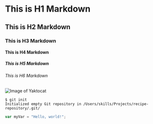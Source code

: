 # This is H1 Markdown
## This is H2 Markdown
### This is H3 Markdown
#### This is H4 Markdown
##### This is H5 Markdown
###### This is H6 Markdown

![Image of Yaktocat](https://octodex.github.com/images/yaktocat.png)

```
$ git init
Initialized empty Git repository in /Users/skills/Projects/recipe-repository/.git/
```

``` javascript
var myVar = "Hello, world!";
```
